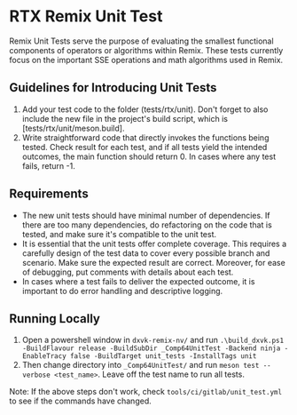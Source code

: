 # RTX Remix Unit Test

Remix Unit Tests serve the purpose of evaluating the smallest functional components of operators or algorithms within Remix.
These tests currently focus on the important SSE operations and math algorithms used in Remix.

## Guidelines for Introducing Unit Tests

1. Add your test code to the folder (tests/rtx/unit). Don't forget to also include the new file in the project's build script, which is [tests/rtx/unit/meson.build].
2. Write straightforward code that directly invokes the functions being tested. Check result for each test, and if all tests yield the intended outcomes, the main function should return 0. In cases where any test fails, return -1.

## Requirements

- The new unit tests should have minimal number of dependencies. If there are too many dependencies, do refactoring on the code that is tested, and make sure it's compatible to the unit test.
- It is essential that the unit tests offer complete coverage. This requires a carefully design of the test data to cover every possible branch and scenario. Make sure the expected result are correct. Moreover, for ease of debugging, put comments with details about each test.
- In cases where a test fails to deliver the expected outcome, it is important to do error handling and descriptive logging.

## Running Locally

1. Open a powershell window in `dxvk-remix-nv/` and run `.\build_dxvk.ps1 -BuildFlavour release -BuildSubDir _Comp64UnitTest -Backend ninja -EnableTracy false -BuildTarget unit_tests -InstallTags unit`
2. Then change directory into `_Comp64UnitTest/` and run `meson test --verbose <test_name>`.  Leave off the test name to run all tests.

Note: If the above steps don't work, check `tools/ci/gitlab/unit_test.yml` to see if the commands have changed.
